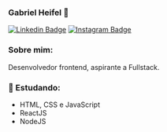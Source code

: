 ### Gabriel Heifel 👋

[![Linkedin Badge](https://img.shields.io/badge/-LinkedIn-blue?style=flat-square&logo=Linkedin&logoColor=white&link=https://www.linkedin.com/in/gabrielheifel/)](https://www.linkedin.com/in/gabrielheifel/)
[![Instagram Badge](https://img.shields.io/badge/-Instagram-000000?style=flat-square&labelColor=FFFFFF&logo=instagram&logoColor=000000&link=https://www.instagram.com/gabrielheifel/)](https://www.instagram.com/gabrielheifel/)

### Sobre mim:
Desenvolvedor frontend, aspirante a Fullstack.

### :notebook_with_decorative_cover: Estudando:

  - HTML, CSS e JavaScript
  - ReactJS
  - NodeJS
